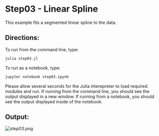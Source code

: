 Step03 - Linear Spline
======================

This example fits a segmented linear spline to the data.

Directions:
-----------
To run from the command line, type:
```sh
julia step03.jl
```
To run as a notebook, type:
```sh
jupyter notebook step03.ipynb
```

Please allow several seconds for the Julia interepreter to load required modules and run.  If running from the command line, you should see the output displayed in a new window.  If running from a notebook, you should see the output displayed inside of the notebook.

Output:
-------
![step03.png](images/step03.png)